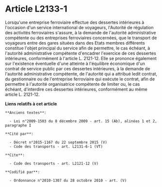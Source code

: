 # Article L2133-1

Lorsqu'une entreprise ferroviaire effectue des dessertes intérieures à l'occasion d'un service international de voyageurs,
l'Autorité de régulation des activités ferroviaires s'assure, à la demande de l'autorité administrative compétente ou des
entreprises ferroviaires concernées, que le transport de voyageurs entre des gares situées dans des Etats membres différents
constitue l'objet principal du service afin de permettre, le cas échéant, à l'autorité administrative compétente d'encadrer
l'exercice de ces dessertes intérieures, conformément à l'article L. 2121-12. Elle se prononce également sur l'existence
éventuelle d'une atteinte à l'équilibre économique d'un contrat de service public par ces dessertes intérieures, à la demande
de l'autorité administrative compétente, de l'autorité qui a attribué ledit contrat, du gestionnaire ou de l'entreprise
ferroviaire qui exécute le contrat, afin de permettre à l'autorité organisatrice compétente de limiter ou, le cas échéant,
d'interdire ces dessertes intérieures, conformément au même article L. 2121-12.

**Liens relatifs à cet article**

	**Anciens textes**:

	  - Loi n°2009-1503 du 8 décembre 2009 - art. 15 (Ab), alinéas 1 et 2, paragraphe I

	**Cité par**:

	  - Décret n°2015-1167 du 22 septembre 2015 (V)
	  - Code des transports - art. L2131-6-1 (VT)

	**Cite**:

	  - Code des transports - art. L2121-12 (V)

	**Codifié par**:

	  - Ordonnance n°2010-1307 du 28 octobre 2010 - art. (V)

